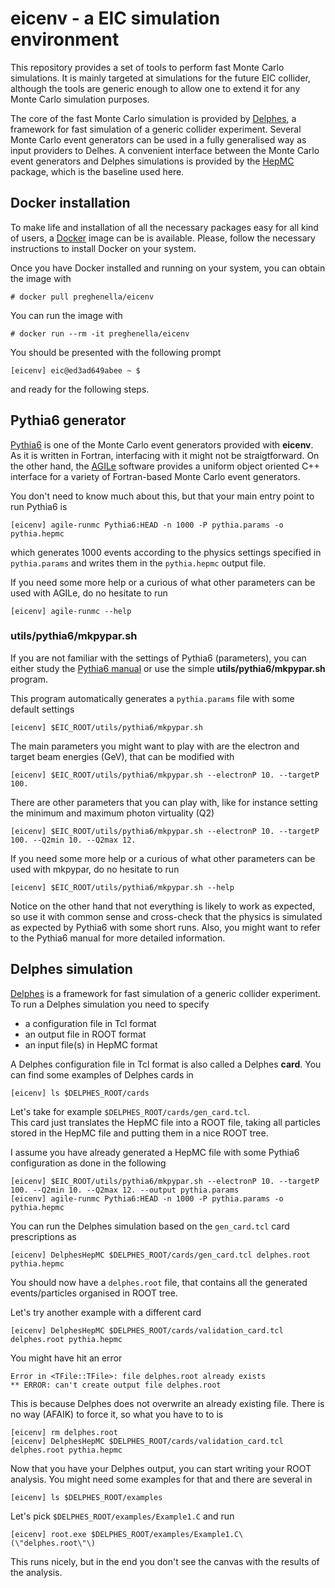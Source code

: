# eicenv - a EIC simulation environment

This repository provides a set of tools to perform fast Monte Carlo simulations.
It is mainly targeted at simulations for the future EIC collider, although the tools are generic enough to allow one to extend it for any Monte Carlo simulation purposes.

The core of the fast Monte Carlo simulation is provided by [Delphes](https://cp3.irmp.ucl.ac.be/projects/delphes), a framework for fast simulation of a generic collider experiment. Several Monte Carlo event generators can be used in a fully generalised way as input providers to Delhes. A convenient interface between the Monte Carlo event generators and Delphes simulations is provided by the [HepMC](http://hepmc.web.cern.ch/hepmc/index.html) package, which is the baseline used here.

## Docker installation

To make life and installation of all the necessary packages easy for all kind of users, a [Docker](https://www.docker.com/) image can be is available. Please, follow the necessary instructions to install Docker on your system.

Once you have Docker installed and running on your system, you can obtain the image with  
```
# docker pull preghenella/eicenv
```

You can run the image with  
```
# docker run --rm -it preghenella/eicenv
```

You should be presented with the following prompt  
```
[eicenv] eic@ed3ad649abee ~ $
```
and ready for the following steps.

## Pythia6 generator

[Pythia6](https://pythiasix.hepforge.org/) is one of the Monte Carlo event generators provided with **eicenv**. As it is written in Fortran, interfacing with it might not be straigtforward. On the other hand, the [AGILe](https://agile.hepforge.org/) software provides a uniform object oriented C++ interface for a variety of Fortran-based Monte Carlo event generators.

You don't need to know much about this, but that your main entry point to run Pythia6 is  
```
[eicenv] agile-runmc Pythia6:HEAD -n 1000 -P pythia.params -o pythia.hepmc
```
which generates 1000 events according to the physics settings specified in `pythia.params` and writes them in the `pythia.hepmc` output file.

If you need some more help or a curious of what other parameters can be used with AGILe, do no hesitate to run  
```
[eicenv] agile-runmc --help
```

### utils/pythia6/mkpypar.sh

If you are not familiar with the settings of Pythia6 (parameters), you can either study the [Pythia6 manual](https://arxiv.org/abs/hep-ph/0603175) or use the simple **utils/pythia6/mkpypar.sh** program.

This program automatically generates a `pythia.params` file with some default settings  
```
[eicenv] $EIC_ROOT/utils/pythia6/mkpypar.sh
```

The main parameters you might want to play with are the electron and target beam energies (GeV), that can be modified with  
```
[eicenv] $EIC_ROOT/utils/pythia6/mkpypar.sh --electronP 10. --targetP 100.
```

There are other parameters that you can play with, like for instance setting the minimum and maximum photon virtuality (Q2)  
```
[eicenv] $EIC_ROOT/utils/pythia6/mkpypar.sh --electronP 10. --targetP 100. --Q2min 10. --Q2max 12.
```

If you need some more help or a curious of what other parameters can be used with mkpypar, do no hesitate to run  
```
[eicenv] $EIC_ROOT/utils/pythia6/mkpypar.sh --help
```

Notice on the other hand that not everything is likely to work as expected, so use it with common sense and cross-check that the physics is simulated as expected by Pythia6 with some short runs. Also, you might want to refer to the Pythia6 manual for more detailed information.

## Delphes simulation

[Delphes](https://cp3.irmp.ucl.ac.be/projects/delphes) is a framework for fast simulation of a generic collider experiment. To run a Delphes simulation you need to specify
* a configuration file in Tcl format
* an output file in ROOT format
* an input file(s) in HepMC format

A Delphes configuration file in Tcl format is also called a Delphes **card**. You can find some examples of Delphes cards in  
```
[eicenv] ls $DELPHES_ROOT/cards
```

Let's take for example `$DELPHES_ROOT/cards/gen_card.tcl`.  
This card just translates the HepMC file into a ROOT file, taking all particles stored in the HepMC file and putting them in a nice ROOT tree.

I assume you have already generated a HepMC file with some Pythia6 configuration as done in the following  
```
[eicenv] $EIC_ROOT/utils/pythia6/mkpypar.sh --electronP 10. --targetP 100. --Q2min 10. --Q2max 12. --output pythia.params
[eicenv] agile-runmc Pythia6:HEAD -n 1000 -P pythia.params -o pythia.hepmc
```

You can run the Delphes simulation based on the `gen_card.tcl` card prescriptions as  
```
[eicenv] DelphesHepMC $DELPHES_ROOT/cards/gen_card.tcl delphes.root pythia.hepmc
```

You should now have a `delphes.root` file, that contains all the generated events/particles organised in ROOT tree.  

Let's try another example with a different card  
```
[eicenv] DelphesHepMC $DELPHES_ROOT/cards/validation_card.tcl delphes.root pythia.hepmc
```

You might have hit an error  
```
Error in <TFile::TFile>: file delphes.root already exists  
** ERROR: can't create output file delphes.root
```

This is because Delphes does not overwrite an already existing file. There is no way (AFAIK) to force it, so what you have to to is
```
[eicenv] rm delphes.root
[eicenv] DelphesHepMC $DELPHES_ROOT/cards/validation_card.tcl delphes.root pythia.hepmc
```

Now that you have your Delphes output, you can start writing your ROOT analysis. You might need some examples for that and there are several in 
```
[eicenv] ls $DELPHES_ROOT/examples
```

Let's pick `$DELPHES_ROOT/examples/Example1.C` and run
```
[eicenv] root.exe $DELPHES_ROOT/examples/Example1.C\(\"delphes.root\"\)
```

This runs nicely, but in the end you don't see the canvas with the results of the analysis. 
